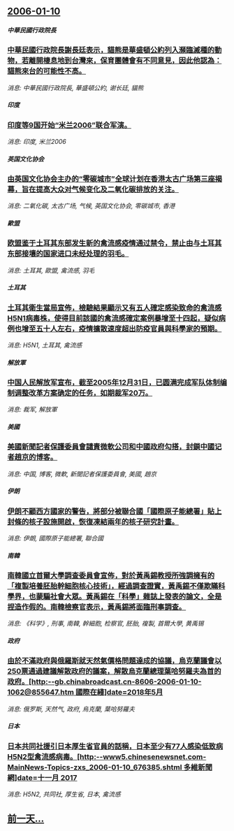 ## [2006-01-10](/news/2006/01/10/index.md)

##### 中華民國行政院長
### [中華民國行政院長謝長廷表示，貓熊是華盛頓公約列入瀕臨滅種的動物，若離開棲息地到台灣來，保育團體會有不同意見，因此他認為：貓熊來台的可能性不高。](/news/2006/01/10/中華民國行政院長謝長廷表示-貓熊是華盛頓公約列入瀕臨滅種的動物-若離開棲息地到台灣來-保育團體會有不同意見-因此他認為.md)
_消息: 中華民國行政院長, 華盛頓公約, 谢长廷, 貓熊_

##### 印度
### [印度等9国开始“米兰2006”联合军演。](/news/2006/01/10/印度等9国开始-米兰2006-联合军演.md)
_消息: 印度, 米兰2006_

##### 英国文化协会
### [由英国文化协会主办的“零碳城市”全球计划在香港太古广场第三座揭幕，旨在提高大众对气候变化及二氧化碳排放的关注。](/news/2006/01/10/由英国文化协会主办的-零碳城市-全球计划在香港太古广场第三座揭幕-旨在提高大众对气候变化及二氧化碳排放的关注.md)
_消息: 二氧化碳, 太古广场, 气候, 英国文化协会, 零碳城市, 香港_

##### 歐盟
### [欧盟鉴于土耳其东部发生新的禽流感疫情通过禁令，禁止由与土耳其东部接壤的国家进口未经处理的羽毛。](/news/2006/01/10/欧盟鉴于土耳其东部发生新的禽流感疫情通过禁令-禁止由与土耳其东部接壤的国家进口未经处理的羽毛.md)
_消息: 土耳其, 歐盟, 禽流感, 羽毛_

##### 土耳其
### [土耳其衛生當局宣佈，檢驗結果顯示又有五人確定感染致命的禽流感H5N1病毒株，使得目前該國的禽流感確定案例暴增至十四起，疑似病例也增至五十人左右，疫情擴散速度超出防疫官員與科學家的預期。](/news/2006/01/10/土耳其衛生當局宣佈-檢驗結果顯示又有五人確定感染致命的禽流感H5N1病毒株-使得目前該國的禽流感確定案例暴增至十四起-疑.md)
_消息: H5N1, 土耳其, 禽流感_

##### 解放軍
### [中国人民解放军宣布，截至2005年12月31日，已圆满完成军队体制编制调整改革方案确定的任务，如期裁军20万。](/news/2006/01/10/中国人民解放军宣布-截至2005年12月31日-已圆满完成军队体制编制调整改革方案确定的任务-如期裁军20万.md)
_消息: 裁军, 解放軍_

##### 美國
### [美國新聞記者保護委員會譴責微軟公司和中國政府勾搭，封鎖中國记者趙京的博客。](/news/2006/01/10/美國新聞記者保護委員會譴責微軟公司和中國政府勾搭-封鎖中國记者趙京的博客.md)
_消息: 中国, 博客, 微軟, 新聞記者保護委員會, 美國, 趙京_

##### 伊朗
### [伊朗不顧西方國家的警告，將部分被聯合國「國際原子能總署」貼上封條的核子設施開啟，恢復凍結兩年的核子研究計畫。](/news/2006/01/10/伊朗不顧西方國家的警告-將部分被聯合國-國際原子能總署-貼上封條的核子設施開啟-恢復凍結兩年的核子研究計畫.md)
_消息: 伊朗, 國際原子能總署, 聯合國_

##### 南韓
### [南韓國立首爾大學調查委員會宣佈，對於黃禹錫教授所強調擁有的「複製培養胚胎幹細胞核心技術」，經過調查證實，黃禹錫不僅欺瞞科學界，也蒙騙社會大眾。黃禹錫在「科學」雜誌上發表的論文，全是捏造作假的。南韓檢察官表示，黃禹錫將面臨刑事調查。](/news/2006/01/10/南韓國立首爾大學調查委員會宣佈-對於黃禹錫教授所強調擁有的-複製培養胚胎幹細胞核心技術-經過調查證實-黃禹錫不僅欺瞞科.md)
_消息: 《科学》, 刑事, 南韓, 幹細胞, 检察官, 胚胎, 複製, 首爾大學, 黄禹锡_

##### 政府
### [由於不滿政府與俄羅斯就天然氣價格問題達成的協議，烏克蘭議會以250票通過建議解散政府的議案，解散烏克蘭總理葉哈努羅夫為首的政府。[http:--gb.chinabroadcast.cn-8606-2006-01-10-1062@855647.htm 國際在綫]date=2018年5月 ](/news/2006/01/10/由於不滿政府與俄羅斯就天然氣價格問題達成的協議-烏克蘭議會以250票通過建議解散政府的議案-解散烏克蘭總理葉哈努羅夫為首.md)
_消息: 俄罗斯, 天然气, 政府, 烏克蘭, 葉哈努羅夫_

##### 日本
### [日本共同社援引日本厚生省官員的話稱，日本至少有77人感染低致病H5N2型禽流感病毒。[http:--www5.chinesenewsnet.com-MainNews-Topics-zxs_2006-01-10_676385.shtml 多維新聞網]date=十一月 2017 ](/news/2006/01/10/日本共同社援引日本厚生省官員的話稱-日本至少有77人感染低致病H5N2型禽流感病毒-http-www5chine.md)
_消息: H5N2, 共同社, 厚生省, 日本, 禽流感_

## [前一天...](/news/2006/01/8/index.md)

